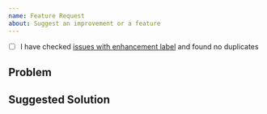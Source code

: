 ```yaml
---
name: Feature Request
about: Suggest an improvement or a feature
---
```

<!--
    Thank you for contributing to Typedoc! 
    
    First, please use a clear and descriptive title for the issue to identify the suggestion.
    
    Please be as specific as possible! Provide codes, screenshots, repositories, explanations, issues, links ... anything that could describe your point.
-->

- [ ] I have checked [issues with enhancement label](https://github.com/TypeStrong/typedoc/labels/enhancement) and found no duplicates

## Problem
<!--
    What is missing or inconvenient without this improvement or feature?
-->

## Suggested Solution
<!--
    How do you suggest fixing the problem?
-->
